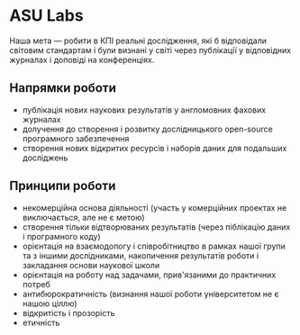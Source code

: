 # ASU Labs

Наша мета — робити в КПІ реальні дослідження, які б відповідали світовим стандартам і були визнані у світі через публікації у відповідних журналах і доповіді на конференціях.

## Напрямки роботи

- публікація нових наукових результатів у англомовних фахових журналах
- долучення до створення і розвитку дослідницького open-source програмного забезпечення
- створення нових відкритих ресурсів і наборів даних для подальших досліджень

## Принципи роботи

- некомерційна основа діяльності (участь у комерційних проектах не виключається, але не є метою)
- створення тільки відтворюваних результатів (через піблікацію даних і програмного коду)
- орієнтація на взаємодопогу і співробітництво в рамках нашої групи та з іншими дослідниками, накопичення результатів роботи і закладання основи наукової школи
- орієнтація на роботу над задачами, прив'язаними до практичних потреб
- антибюрократичність (визнання нашої роботи університетом не є нашою ціллю)
- відкритість і прозорість
- етичність
